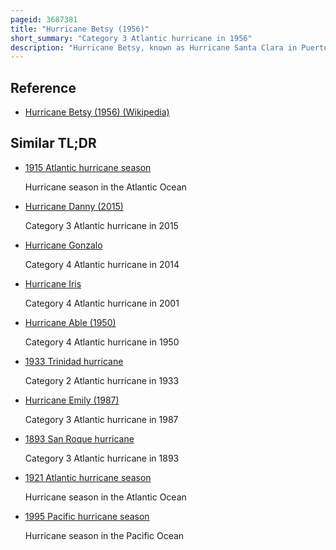 ```yaml
---
pageid: 3687381
title: "Hurricane Betsy (1956)"
short_summary: "Category 3 Atlantic hurricane in 1956"
description: "Hurricane Betsy, known as Hurricane Santa Clara in Puerto Rico, was the first North Atlantic Hurricane to make Landfall in Puerto Rico in 24 Years. The third tropical Cyclone of the atlantic Hurricane Season 1956 Betsy developed on august 9 from a tropical Wave East of the lesser Antilles. It rapidly developed into a major Hurricane of 120mph before striking Guadeloupe. There, Betsy heavily damaged 1000 houses and left severe crop destruction, and there were 18 deaths in the territory. As Betsy continued into the northeastern Caribbean, it capsized a Ship, killing its Crew of two."
---
```


## Reference

- [Hurricane Betsy (1956) (Wikipedia)](https://en.wikipedia.org/?curid=3687381)

## Similar TL;DR

- [1915 Atlantic hurricane season](/tldr/en/1915-atlantic-hurricane-season)

  Hurricane season in the Atlantic Ocean

- [Hurricane Danny (2015)](/tldr/en/hurricane-danny-2015)

  Category 3 Atlantic hurricane in 2015

- [Hurricane Gonzalo](/tldr/en/hurricane-gonzalo)

  Category 4 Atlantic hurricane in 2014

- [Hurricane Iris](/tldr/en/hurricane-iris)

  Category 4 Atlantic hurricane in 2001

- [Hurricane Able (1950)](/tldr/en/hurricane-able-1950)

  Category 4 Atlantic hurricane in 1950

- [1933 Trinidad hurricane](/tldr/en/1933-trinidad-hurricane)

  Category 2 Atlantic hurricane in 1933

- [Hurricane Emily (1987)](/tldr/en/hurricane-emily-1987)

  Category 3 Atlantic hurricane in 1987

- [1893 San Roque hurricane](/tldr/en/1893-san-roque-hurricane)

  Category 3 Atlantic hurricane in 1893

- [1921 Atlantic hurricane season](/tldr/en/1921-atlantic-hurricane-season)

  Hurricane season in the Atlantic Ocean

- [1995 Pacific hurricane season](/tldr/en/1995-pacific-hurricane-season)

  Hurricane season in the Pacific Ocean

